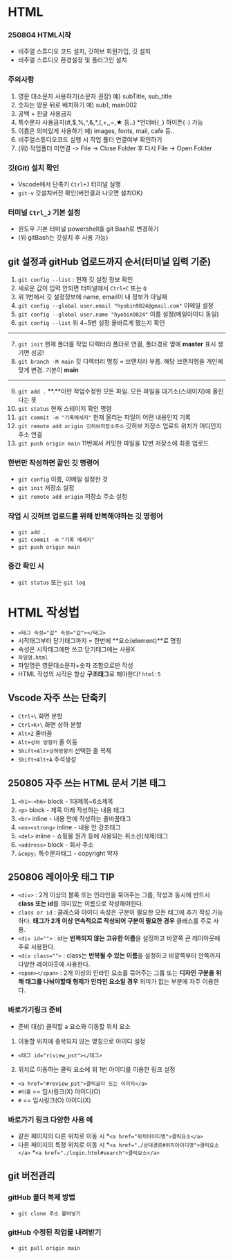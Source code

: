 # HTML
### 250804 HTML시작
* 비주얼 스튜디오 코드 설치, 깃허브 회원가입, 깃 설치
* 비주얼 스튜디오 환경설정 및 플러그인 설치
### 주의사항
1. 영문 대소문자 사용하기(소문자 권장) 예) subTitle, sub_title
2. 숫자는 영문 뒤로 배치하기 예) sub1, main002
3. 공백 + 한글 사용금지
4. 특수문자 사용금지(#,$,%,^,&,*,(,+,\,~,★ 등..) *언더바(`_`) 하이픈(`-`) 가능
5. 이름은 의미있게 사용하기 예) images, fonts, mail, cafe 등..
6. 비주얼스튜디오코드 실행 시 작업 폴더 연결여부 확인하기
7. (위) 작업폴더 미연결 -> File -> Close Folder 후 다시 File -> Open Folder
### 깃(Git) 설치 확인
* Vscode에서 단축키 `Ctrl+J` 터미널 실행
* `git-v` 깃설치버전 확인(버전결과 나오면 설치OK)
### 터미널 `Ctrl_J` 기본 설정
* 윈도우 기본 터미널 powershell을 git Bash로 변경하기
* (위 gitBash는 깃설치 후 사용 가능)
## git 설정과 gitHub 업로드까지 순서(터미널 입력 기준)
1. `git config --list` : 현재 깃 설정 정보 확인
2. 새로운 값이 입력 안되면 터미널에서 `Ctrl+C` 또는 `Q`
3. 위 1번에서 깃 설정정보에 name, email이 내 정보가 아닐때
4. `git config --global user.email "hyobin9824@gmail.com"` 이메일 설정
5. `git config --global user.name "hyobin9824"` 이름 설정(메일아이디 동일)
6. `git config --list` 위 4~5번 설정 올바르게 됐는지 확인
---
7. `git init` 현재 폴더를 작업 디렉터리 폴더로 연결, 폴더경로 옆에 **master** 표시 생기면 성공!
8. `git branch -M main` 깃 디렉터리 명칭 = 브랜치라 부름. 해당 브랜치명을 개인에 맞게 변경. 기본이 **main**
---
9. `git add .` **.**이란 작업수정한 모든 파일. 모든 파일을 대기소(스테이지)에 올린다는 뜻
10. `git status` 현재 스테이지 확인 명령
11. `git commit -m "기록메세지"` 현재 올리는 파일이 어떤 내용인지 기록
12. `git remote add origin 깃허브저장소주소` 깃허브 저장소 업로드 위치가 어디인지 주소 연결
13. `git push origin main` 11번에서 커밋한 파일을 12번 저장소에 최종 업로드
### 한번만 작성하면 끝인 깃 명령어
* `git config` 이름, 이메일 설정한 것
* `git init` 저장소 설정 
* `git remote add origin` 저장소 주소 설정
### 작업 시 깃허브 업로드를 위해 반복해야하는 깃 명령어
* `git add .`
* `git commit -m "기록 메세지"`
* `git push origin main`
### 중간 확인 시
* `git status` 또는 `git log`
# HTML 작성법
* `<태그 속성="값" 속성="값"></태그>`
* 시작태그부터 닫기태그까지 = 한번에 **요소(element)**로 명칭
* 속성은 시작태그에만 쓰고 닫기태그에는 사용X
* `파일명.html`
* 파일명은 영문대소문자+숫자 조합으로만 작성
* HTML 작성의 시작은 항상 **구조태그**로 해야한다! `html:5`

## Vscode 자주 쓰는 단축키
* `Ctrl+\` 화면 분할
* `Ctrl+K+\` 화면 상하 분할
* `Alt+Z` 줄바꿈
* `Alt+상하 방향키` 줄 이동
* `Shift+Alt+상하방향키` 선택한 줄 복제
* `Shift+Alt+A` 주석생성
## 250805 자주 쓰는 HTML 문서 기본 태그
1. `<h1>~<h6>` block - 1대제목~6소제목
2. `<p>` block - 제목 아래 작성하는 내용 태그
3. `<br>` inline - 내용 안에 작성하는 줄바꿈태그
4. `<en><strong>` inline - 내용 안 강조태그
5. `<del>` inline - 쇼핑몰 원가 등에 사용되는 취소선(삭제)태그
6. `<address>` block - 회사 주소
7. `&copy;` 특수문자태그 - copyright 약자
## 250806 레이아웃 태그 TIP
* `<div>` : 2개 이상의 블록 또는 인라인을 묶어주는 그룹, 작성과 동시에 반드시 **class 또는 id**를 의미있는 이름으로 작성해야한다.
* `class or id` : 클래스와 아이디 속성은 구분이 필요한 모든 태그에 추가 작성 가능하다. **태그가 2개 이상 연속적으로 작성되어 구분이 필요한 경우** 클래스를 주로 사용.
* `<div id="">` : id는 **반복되지 않는 고유한 이름**을 설정하고 바깥쪽 큰 레이아웃에 주로 사용한다.
* `<div class="">` : class는 **반복될 수 있는 이름**을 설정하고 바깥쪽부터 안쪽까지 다양한 레이아웃에 사용한다.
* `<span></span>` : 2개 이상의 인라인 요소를 묶어주는 그룹 또는 **디자인 구분을 위해 태그를 나눠야할때 형제가 인라인 요소일 경우** 의미가 없는 부분에 자주 이용한다.
### 바로가기링크 준비
* 준비 대상) 클릭할 a 요소와 이동할 위치 요소
1. 이동할 위치에 중복되지 않는 명칭으로 아이디 설정
* `<태그 id="riview_pst"></태그>`
2. 위치로 이동하는 클릭 요소에 위 1번 아이디를 이용한 링크 설정
* `<a href="#review_pst">클릭글자 또는 이미지</a>`
* `#이름` == 임시링크(X) 아이디(O)
* `#` == 임시링크(O) 아이디(X)
### 바로가기 링크 다양한 사용 예
* 같은 페이지의 다른 위치로 이동 시
*`<a href="위치아이디명">클릭요소</a>`
* 다른 페이지의 특정 위치로 이동 시
*`<a href="./상대경로#위치아이디명">클릭요소</a>`
*`<a href="./login.html#search">클릭요소</a>`
## git 버전관리
### gitHub 폴더 복제 방법
* `git clone 주소 붙여넣기`
### gitHub 수정된 작업물 내려받기
* `git pull origin main`
